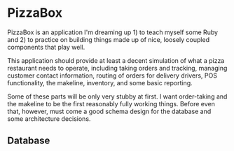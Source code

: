 PizzaBox
========

PizzaBox is an application I'm dreaming up 1) to teach myself some Ruby and
2) to practice on building things made up of nice, loosely coupled components
that play well.

This application should provide at least a decent simulation of what a pizza
restaurant needs to operate, including taking orders and tracking, managing
customer contact information, routing of orders for delivery drivers, POS
functionality, the makeline, inventory, and some basic reporting.

Some of these parts will be only very stubby at first.  I want order-taking
and the makeline to be the first reasonably fully working things.  Before even
that, however, must come a good schema design for the database and some architecture decisions.

Database
--------
